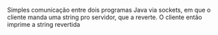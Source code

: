 Simples comunicação entre dois programas Java via sockets, em que o cliente manda uma string pro servidor, que a reverte.
O cliente então imprime a string revertida
